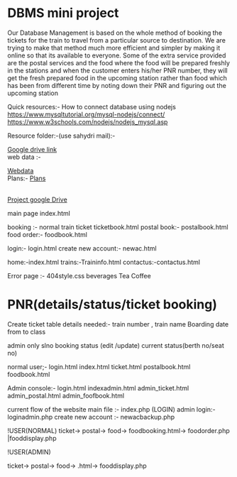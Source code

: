 # DBMS mini project </br>
Our Database Management is based on the whole method of booking the tickets for the train to travel from a
particular source to destination. We are trying to make that method much more efficient and simpler by
making it online so that its available to everyone. Some of the extra service provided are the postal services
and the food where the food will be prepared freshly in the stations and when the customer enters his/her
PNR number, they will get the fresh prepared food in the upcoming station rather than food which has been
from different time by noting down their PNR and figuring out the upcoming station

Quick resources:-
How to connect database using nodejs </br>
https://www.mysqltutorial.org/mysql-nodejs/connect/  </br>
https://www.w3schools.com/nodejs/nodejs_mysql.asp </br>

Resource folder:-(use sahydri mail):-<br>

<a href ="https://drive.google.com/drive/folders/1HF8W_IEa7YNauZ5Ij4X-0xpG8GPaZdce?usp=sharing"> Google drive link</a><br>
web data :-<br> 

<a href ="https://github.com/the-AY/DBmini/blob/main/webdata.md">Webdata</a><br>
Plans:-
<a href =" https://github.com/the-AY/DBmini/blob/main/plans.md">Plans</a>

<br>
<a href="https://drive.google.com/drive/folders/1HF8W_IEa7YNauZ5Ij4X-0xpG8GPaZdce?usp=sharing">Project google Drive</a><br>

main page index.html

booking :-
normal train ticket
ticketbook.html
postal book:-
postalbook.html
food order:-
foodbook.html

login:-
login.html
create new account:-
newac.html

home:-index.html
trains:-Traininfo.html
contactus:-contactus.html


Error page :- 404style.css
beverages
Tea 
Coffee
# PNR(details/status/ticket booking)
Create ticket table details needed:-
train number ,
train name
Boarding date
from 
to
class


admin only
slno 
booking status (edit /update)
current status(berth no/seat no)

normal user;-
login.html
index.html
ticket.html
postalbook.html
foodbook.html

Admin console:-
login.html
indexadmin.html
admin_ticket.html
admin_postal.html
admin_foofbook.html

current flow of the website
main file :- index.php (LOGIN)
admin login:- loginadmin.php
create new account :- newacbackup.php

!USER(NORMAL)
ticket->
postal->
food-> foodbooking.html-> foodorder.php |fooddisplay.php


!USER(ADMIN)


ticket->
postal->
food-> .html-> fooddisplay.php
